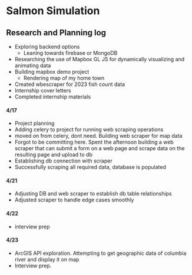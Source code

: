 # Salmon Simulation

## Research and Planning log
* Exploring backend options 
    * Leaning towards firebase or MongoDB
* Researching the use of Mapbox GL JS for dynamically visualizing and animating data
* Building mapbox demo project
    * Rendering map of my home town
* Created wbescraper for 2023 fish count data
* Internship cover letters
* Completed internship materials 

#### 4/17
* Project planning
* Adding celery to project for running web scraping operations
* moved on from celery, dont need. Building web scraper for map data
* Forgot to be committing here. Spent the afternoon building a web scraper that can submit a form on a web page and scrape data on the resulting page and upload to db
* Establishing db connection with scraper
* Successfully scraping all required data, database is populated

#### 4/21
* Adjusting DB and web scraper to establish db table relationships
* Adjusted scraper to handle edge cases smoothly

#### 4/22 
* interview prep

#### 4/23 
* ArcGIS API exploration. Attempting to get geographic data of columbia river and display it on map
* Interview prep. 



